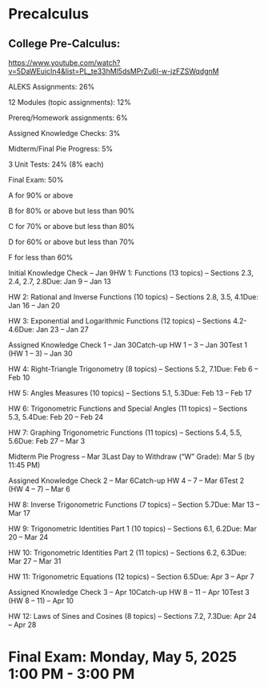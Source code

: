 # Precalculus

## College Pre-Calculus:
https://www.youtube.com/watch?v=5DaWEuicIn4&list=PL_te33hMl5dsMPrZu6I-w-jzFZSWqdgnM

ALEKS Assignments: 26%

12 Modules (topic assignments):  12%

Prereq/Homework assignments:  6%

Assigned Knowledge Checks:  3%

Midterm/Final Pie Progress:  5%

3 Unit Tests:  24% (8% each)

Final Exam:  50%

A for 90% or above

B for 80% or above but less than 90%

C for 70% or above but less than 80%

D for 60% or above but less than 70%

F for less than 60%

Initial Knowledge Check – Jan 9HW 1: Functions (13 topics) – Sections 2.3, 2.4, 2.7, 2.8Due: Jan 9 – Jan 13

HW 2: Rational and Inverse Functions (10 topics) – Sections 2.8, 3.5, 4.1Due: Jan 16 – Jan 20

HW 3: Exponential and Logarithmic Functions (12 topics) – Sections 4.2-4.6Due: Jan 23 – Jan 27

Assigned Knowledge Check 1 – Jan 30Catch-up HW 1 – 3 – Jan 30Test 1 (HW 1 – 3) – Jan 30

HW 4: Right-Triangle Trigonometry (8 topics) – Sections 5.2, 7.1Due: Feb 6 – Feb 10

HW 5: Angles Measures (10 topics) – Sections 5.1, 5.3Due: Feb 13 – Feb 17

HW 6: Trigonometric Functions and Special Angles (11 topics) – Sections 5.3, 5.4Due: Feb 20 – Feb 24

HW 7: Graphing Trigonometric Functions (11 topics) – Sections 5.4, 5.5, 5.6Due: Feb 27 – Mar 3

Midterm Pie Progress – Mar 3Last Day to Withdraw (“W” Grade): Mar 5 (by 11:45 PM)

Assigned Knowledge Check 2 – Mar 6Catch-up HW 4 – 7 – Mar 6Test 2 (HW 4 – 7) – Mar 6

HW 8: Inverse Trigonometric Functions (7 topics) – Section 5.7Due: Mar 13 – Mar 17

HW 9: Trigonometric Identities Part 1 (10 topics) – Sections 6.1, 6.2Due: Mar 20 – Mar 24

HW 10: Trigonometric Identities Part 2 (11 topics) – Sections 6.2, 6.3Due: Mar 27 – Mar 31

HW 11: Trigonometric Equations (12 topics) – Section 6.5Due: Apr 3 – Apr 7

Assigned Knowledge Check 3 – Apr 10Catch-up HW 8 – 11 – Apr 10Test 3 (HW 8 – 11) – Apr 10

HW 12: Laws of Sines and Cosines (8 topics) – Sections 7.2, 7.3Due: Apr 24 – Apr 28

# Final Exam: Monday, May 5, 2025 1:00 PM - 3:00 PM

